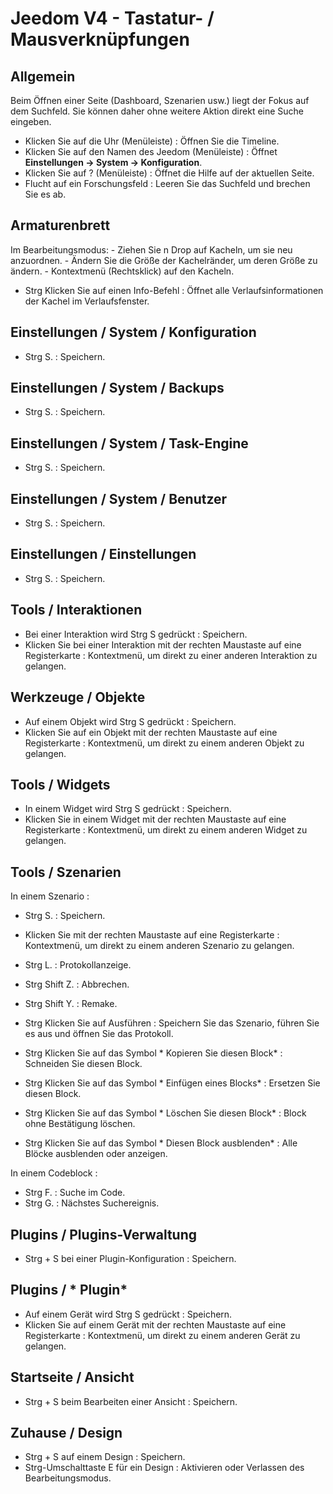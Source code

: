 # Jeedom V4 - Tastatur- / Mausverknüpfungen

## Allgemein

Beim Öffnen einer Seite (Dashboard, Szenarien usw.) liegt der Fokus auf dem Suchfeld. Sie können daher ohne weitere Aktion direkt eine Suche eingeben.

- Klicken Sie auf die Uhr (Menüleiste) : Öffnen Sie die Timeline.
- Klicken Sie auf den Namen des Jeedom (Menüleiste)  : Öffnet **Einstellungen → System → Konfiguration**.
- Klicken Sie auf ?  (Menüleiste)  : Öffnet die Hilfe auf der aktuellen Seite.
- Flucht auf ein Forschungsfeld : Leeren Sie das Suchfeld und brechen Sie es ab.

## Armaturenbrett
Im Bearbeitungsmodus:
	- Ziehen Sie n Drop auf Kacheln, um sie neu anzuordnen.
	- Ändern Sie die Größe der Kachelränder, um deren Größe zu ändern.
	- Kontextmenü (Rechtsklick) auf den Kacheln.

- Strg Klicken Sie auf einen Info-Befehl : Öffnet alle Verlaufsinformationen der Kachel im Verlaufsfenster.

## Einstellungen / System / Konfiguration
- Strg S. : Speichern.

## Einstellungen / System / Backups
- Strg S. : Speichern.

## Einstellungen / System / Task-Engine
- Strg S. : Speichern.

## Einstellungen / System / Benutzer
- Strg S. : Speichern.

## Einstellungen / Einstellungen
- Strg S. : Speichern.

## Tools / Interaktionen
- Bei einer Interaktion wird Strg S gedrückt : Speichern.
- Klicken Sie bei einer Interaktion mit der rechten Maustaste auf eine Registerkarte : Kontextmenü, um direkt zu einer anderen Interaktion zu gelangen.

## Werkzeuge / Objekte
- Auf einem Objekt wird Strg S gedrückt : Speichern.
- Klicken Sie auf ein Objekt mit der rechten Maustaste auf eine Registerkarte : Kontextmenü, um direkt zu einem anderen Objekt zu gelangen.

## Tools / Widgets
- In einem Widget wird Strg S gedrückt : Speichern.
- Klicken Sie in einem Widget mit der rechten Maustaste auf eine Registerkarte : Kontextmenü, um direkt zu einem anderen Widget zu gelangen.

## Tools / Szenarien
In einem Szenario :
- Strg S. : Speichern.
- Klicken Sie mit der rechten Maustaste auf eine Registerkarte : Kontextmenü, um direkt zu einem anderen Szenario zu gelangen.
- Strg L. : Protokollanzeige.
- Strg Shift Z. : Abbrechen.
- Strg Shift Y. : Remake.

- Strg Klicken Sie auf Ausführen : Speichern Sie das Szenario, führen Sie es aus und öffnen Sie das Protokoll.
- Strg Klicken Sie auf das Symbol * Kopieren Sie diesen Block* : Schneiden Sie diesen Block.
- Strg Klicken Sie auf das Symbol * Einfügen eines Blocks* : Ersetzen Sie diesen Block.
- Strg Klicken Sie auf das Symbol * Löschen Sie diesen Block* : Block ohne Bestätigung löschen.
- Strg Klicken Sie auf das Symbol * Diesen Block ausblenden* : Alle Blöcke ausblenden oder anzeigen.

In einem Codeblock :
- Strg F. : Suche im Code.
- Strg G. : Nächstes Suchereignis.

## Plugins / Plugins-Verwaltung
- Strg + S bei einer Plugin-Konfiguration : Speichern.

## Plugins / * Plugin*
- Auf einem Gerät wird Strg S gedrückt  : Speichern.
- Klicken Sie auf einem Gerät mit der rechten Maustaste auf eine Registerkarte : Kontextmenü, um direkt zu einem anderen Gerät zu gelangen.

## Startseite / Ansicht
- Strg + S beim Bearbeiten einer Ansicht : Speichern.

## Zuhause / Design
- Strg + S auf einem Design : Speichern.
- Strg-Umschalttaste E für ein Design : Aktivieren oder Verlassen des Bearbeitungsmodus.


